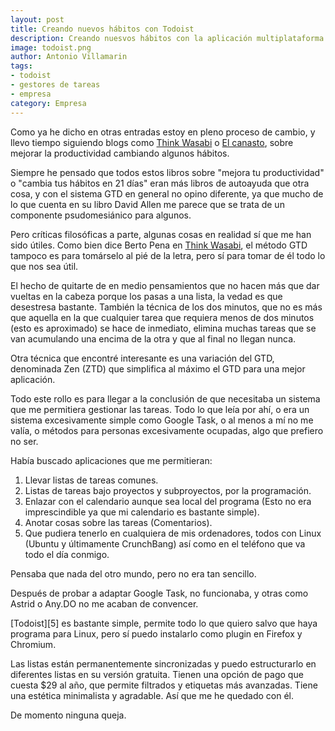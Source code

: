 ```yaml
---
layout: post
title: Creando nuevos hábitos con Todoist
description: Creando nuesvos hábitos con la aplicación multiplataforma Todoist
image: todoist.png
author: Antonio Villamarin
tags: 
- todoist
- gestores de tareas
- empresa
category: Empresa
---
```


Como ya he dicho en otras entradas estoy en pleno proceso de cambio, y llevo tiempo siguiendo blogs como [Think Wasabi][1] o [El canasto][2], sobre mejorar la productividad cambiando algunos hábitos.

Siempre he pensado que todos estos libros sobre "mejora tu productividad" o "cambia tus hábitos en 21 días" eran más libros de autoayuda que otra cosa, y con el sistema GTD en general no opino diferente, ya que mucho de lo que cuenta en su libro David Allen me parece que se trata de un componente psudomesiánico para algunos.

Pero críticas filosóficas a parte, algunas cosas en realidad sí que me han sido útiles. Como bien dice Berto Pena en [Think Wasabi][1], el método GTD tampoco es para tomárselo al pié de la letra, pero sí para tomar de él todo lo que nos sea útil.

El hecho de quitarte de en medio pensamientos que no hacen más que dar vueltas en la cabeza porque los pasas a una lista, la vedad es que desestresa bastante. También la técnica de los dos minutos, que no es más que aquella en la que cualquier tarea que requiera menos de dos minutos (esto es aproximado) se hace de inmediato, elimina muchas tareas que se van acumulando una encima de la otra y que al final no llegan nunca.

Otra técnica que encontré interesante es una variación del GTD, denominada Zen (ZTD) que simplifica al máximo el GTD para una mejor aplicación.

Todo este rollo es para llegar a la conclusión de que necesitaba un sistema que me permitiera gestionar las tareas. Todo lo que leía por ahí, o era un sistema excesivamente simple como Google Task, o al menos a mí no me valía, o métodos para personas excesivamente ocupadas, algo que prefiero no ser.

Había buscado aplicaciones que me permitieran:

1. Llevar listas de tareas comunes.
2. Listas de tareas bajo proyectos y subproyectos, por la programación.
3. Enlazar con el calendario aunque sea local del programa (Esto no era imprescindible ya que mi calendario es bastante simple).
4. Anotar cosas sobre las tareas (Comentarios).
5. Que pudiera tenerlo en cualquiera de mis ordenadores, todos con Linux (Ubuntu y últimamente CrunchBang) así como en el teléfono que va todo el día conmigo.

Pensaba que nada del otro mundo, pero no era tan sencillo.

Después de probar a adaptar Google Task, no funcionaba, y otras como Astrid o Any.DO no me acaban de convencer.

[Todoist][5] es bastante simple, permite todo lo que quiero salvo que haya programa para Linux, pero sí puedo instalarlo como plugin en Firefox y Chromium.

Las listas están permanentemente sincronizadas y puedo estructurarlo en diferentes listas en su versión gratuita. Tienen una opción de pago que cuesta $29 al año, que permite filtrados y etiquetas más avanzadas. Tiene una estética minimalista y agradable. Así que me he quedado con él.

De momento ninguna queja.

[1]: http://thinkwasabi.com
[2]: http://canasto.es
[3]: http://todoist.com
